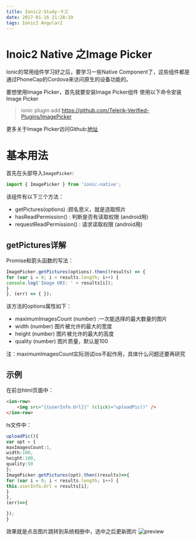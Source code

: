 ```yaml
---
title: Ionic2-Study-十三
date: 2017-01-16 21:28:19
tags: Ionic2 Angular2 
---
```

# Inoic2 Native 之Image Picker
Ionic的常用组件学习好之后，要学习一些Native Component了，这些组件都是通过PhoneCap的Cordova来访问原生的设备功能的。

要想使用Image Picker，首先就要安装Image Picker组件
使用以下命令安装Image Picker
> ionic plugin add https://github.com/Telerik-Verified-Plugins/ImagePicker

更多关于Image Picker访问Github:[地址]( https://github.com/wymsee/cordova-imagePicker)


# 基本用法
首先在头部导入`ImagePicker`:

``` typescript
import { ImagePicker } from 'ionic-native';
```

该组件有以下三个方法：
- getPictures(options) :顾名思义，就是选取照片
- hasReadPermission() : 判断是否有读取权限 (android用)
- requestReadPermission() : 请求读取权限 (android用)

## getPictures详解
Promise和箭头函数的写法：
``` javascript
ImagePicker.getPictures(options).then((results) => {
for (var i = 0; i < results.length; i++) {
console.log('Image URI: ' + results[i]);
}
}, (err) => { });
```

该方法的options属性如下：
- maximumImagesCount (number) :一次能选择的最大数量的图片 
- width              (number) 图片被允许的最大的宽度     
- height             (number) 图片被允许的最大的高度     
- quality            (number) 图片质量，默认是100       


注：maximumImagesCount实际测试ios不起作用，具体什么问题还要再研究



## 示例
在前台html页面中：


``` html
<ion-row>
	<img src="{{userInfo.Url}}" (click)="uploadPic()" />
</ion-row>
```


ts文件中：
``` typescript
uploadPic(){
var opt = {
maxImagesCount:1,
width:100,
height:100,
quality:50
};
ImagePicker.getPictures(opt).then((results)=>{
for (var i = 0; i < results.length; i++) {
this.userInfo.Url = results[i];
}
},
(err)=>{

});
}
```

效果就是点击图片跳转到系统相册中，选中之后更新图片
![preview](img1.png)